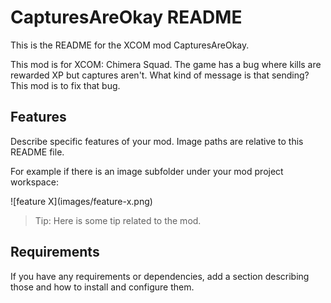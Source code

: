 # CapturesAreOkay README

This is the README for the XCOM mod CapturesAreOkay. 

This mod is for XCOM: Chimera Squad. The game has a bug where kills are rewarded XP but captures aren't. What kind of message is that sending? This mod is to fix that bug.

## Features

Describe specific features of your mod. Image paths are relative to this README file.

For example if there is an image subfolder under your mod project workspace:

\!\[feature X\]\(images/feature-x.png\)

> Tip: Here is some tip related to the mod.

## Requirements

If you have any requirements or dependencies, add a section describing those and how to install and configure them.